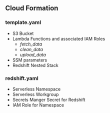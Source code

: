 ## Cloud Formation 

### template.yaml

- S3 Bucket
- Lambda Functions and associated IAM Roles
  - _fetch_data_
  - _clean_data_
  - _upload_data_
- SSM parameters
- Redshift Nested Stack 

### redshift.yaml

- Serverless Namespace
- Serverless Workgroup
- Secrets Manger Secret for Redshift
- IAM Role for Namespace
